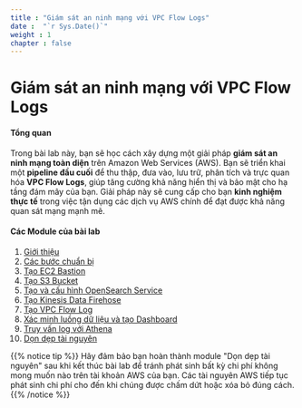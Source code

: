 ```yaml
---
title : "Giám sát an ninh mạng với VPC Flow Logs"
date :  "`r Sys.Date()`"
weight : 1
chapter : false
---
```

# Giám sát an ninh mạng với VPC Flow Logs
#### Tổng quan

Trong bài lab này, bạn sẽ học cách xây dựng một giải pháp **giám sát an ninh mạng toàn diện** trên Amazon Web Services (AWS). Bạn sẽ triển khai một **pipeline đầu cuối** để thu thập, đưa vào, lưu trữ, phân tích và trực quan hóa **VPC Flow Logs**, giúp tăng cường khả năng hiển thị và bảo mật cho hạ tầng đám mây của bạn. Giải pháp này sẽ cung cấp cho bạn **kinh nghiệm thực tế** trong việc tận dụng các dịch vụ AWS chính để đạt được khả năng quan sát mạng mạnh mẽ.

#### Các Module của bài lab

1.  [Giới thiệu](/1-Introduction/_index.md)
2.  [Các bước chuẩn bị](/2-Preparation/_index.md)
3.  [Tạo EC2 Bastion](/3-Create-EC2-Bastion/_index.md)
4.  [Tạo S3 Bucket](/4-Create-S3-Bucket/_index.md)
5.  [Tạo và cấu hình OpenSearch Service](/5-Create-and-configure-OpenSearch-Service/_index.md)
6.  [Tạo Kinesis Data Firehose](/6-Create-Kinesis-Data-Firehose/_index.md)
7.  [Tạo VPC Flow Log](/7-Create-VPC-Flow-Log/_index.md)
8.  [Xác minh luồng dữ liệu và tạo Dashboard](/8-Verify-data-flow-and-create-Dashboard/_index.md)
9.  [Truy vấn log với Athena](/9-Query-logs-with-Athena/_index.md)
10. [Dọn dẹp tài nguyên](/10-Clean-up-resources/_index.md)

{{% notice tip %}}
Hãy đảm bảo bạn hoàn thành module "Dọn dẹp tài nguyên" sau khi kết thúc bài lab để tránh phát sinh bất kỳ chi phí không mong muốn nào trên tài khoản AWS của bạn. Các tài nguyên AWS tiếp tục phát sinh chi phí cho đến khi chúng được chấm dứt hoặc xóa bỏ đúng cách.
{{% /notice %}}